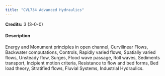 ```yaml
---
title: "CVL734 Advanced Hydraulics"
---
```

**Credits:** 3 (3-0-0)

#### Description
Energy and Monument principles in open channel, Curvilinear Flows, Backwater computations, Controls, Rapidly varied flows, Spatially varied flows, Unsteady flow, Surges, Flood wave passage, Roll waves, Sediments transport, Incipient motion criteria, Resistance to flow and bed forms, Bed load theory, Stratified flows, Fluvial Systems, Industrial Hydraulics.